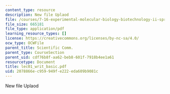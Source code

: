 ```yaml
---
content_type: resource
description: New file Uplaod
file: /courses/7-16-experimental-molecular-biology-biotechnology-ii-spring-2005/2078866ec959949fe222eda609b9081c_lec01_writ_basic.pdf
file_size: 665181
file_type: application/pdf
learning_resource_types: []
license: https://creativecommons.org/licenses/by-nc-sa/4.0/
ocw_type: OCWFile
parent_title: Scientific Comm.
parent_type: CourseSection
parent_uid: cdf76b8f-aa62-beb8-601f-7918b4ee1a61
resourcetype: Document
title: lec01_writ_basic.pdf
uid: 2078866e-c959-949f-e222-eda609b9081c
---
```

New file Uplaod